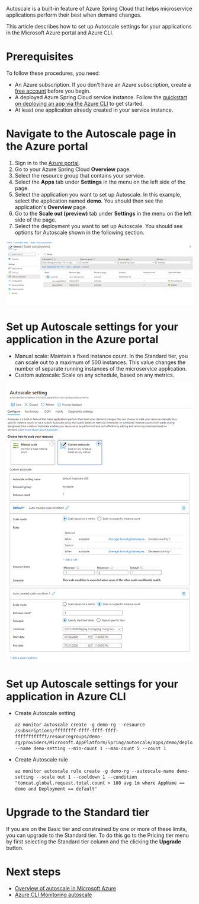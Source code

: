 Autoscale is a built-in feature of Azure Spring Cloud that helps microservice applications perform their best when demand changes.

This article describes how to set up Autoscale settings for your applications in the Microsoft Azure portal and Azure CLI.

# Prerequisites

To follow these procedures, you need:

* An Azure subscription. If you don't have an Azure subscription, create a [free account](https://azure.microsoft.com/free/?WT.mc_id=A261C142F) before you begin.
* A deployed Azure Spring Cloud service instance. Follow the [quickstart on deploying an app via the Azure CLI](https://docs.microsoft.com/en-us/azure/spring-cloud/spring-cloud-quickstart-launch-app-cli) to get started.
* At least one application already created in your service instance.

# Navigate to the Autoscale page in the Azure portal

1. Sign in to the [Azure portal](https://portal.azure.com/).
2. Go to your Azure Spring Cloud **Overview** page.
3. Select the resource group that contains your service.
4. Select the **Apps** tab under **Settings** in the menu on the left side of the page.
5. Select the application you want to set up Autoscale. In this example, select the application named **demo**. You should then see the application's **Overview** page.
6. Go to the **Scale out (preview)** tab under **Settings** in the menu on the left side of the page.
7. Select the deployment you want to set up Autoscale. You should see options for Autoscale shown in the following section.

![](autoscale-menu.png)

# Set up Autoscale settings for your application in the Azure portal

* Manual scale: Maintain a fixed instance count. In the Standard tier, you can scale out to a maximum of 500 instances. This value changes the number of separate running instances of the microservice application.
* Custom autoscale: Scale on any schedule, based on any metrics.

![](custom-autoscale.png)

# Set up Autoscale settings for your application in Azure CLI

* Create Autoscale setting
  ```
  az monitor autoscale create -g demo-rg --resource /subscriptions/ffffffff-ffff-ffff-ffff-ffffffffffff/resourcegroups/demo-rg/providers/Microsoft.AppPlatform/Spring/autoscale/apps/demo/deployments/default --name demo-setting --min-count 1 --max-count 5 --count 1
  ```
* Create Autoscale rule
  ```
  az monitor autoscale rule create -g demo-rg --autoscale-name demo-setting --scale out 1 --cooldown 1 --condition "tomcat.global.request.total.count > 100 avg 1m where AppName == demo and Deployment == default"
  ```

# Upgrade to the Standard tier

If you are on the Basic tier and constrained by one or more of these limits, you can upgrade to the Standard tier. To do this go to the Pricing tier menu by first selecting the Standard tier column and the clicking the **Upgrade** button.

# Next steps

* [Overview of autoscale in Microsoft Azure](https://docs.microsoft.com/en-us/azure/azure-monitor/platform/autoscale-overview)
* [Azure CLI Monitoring autoscale](https://docs.microsoft.com/en-us/cli/azure/monitor/autoscale?view=azure-cli-latest)